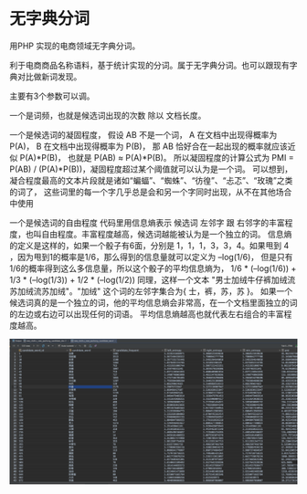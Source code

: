 # 无字典分词
用PHP 实现的电商领域无字典分词。

利于电商商品名称语料，基于统计实现的分词。属于无字典分词。也可以跟现有字典对比做新词发现。

主要有3个参数可以调。

一个是词频，也就是候选词出现的次数 除以 文档长度。

一个是候选词的凝固程度，
假设 AB 不是一个词， A 在文档中出现得概率为 P(A)， B 在文档中出现得概率为 P(B)，
那 AB 恰好合在一起出现的概率就应该近似 P(A)*P(B)， 也就是 P(AB) ≈ P(A)*P(B)。
所以凝固程度的计算公式为 PMI =  P(AB) / (P(A)*P(B))，凝固程度超过某个阈值就可以认为是一个词。
可以想到，凝合程度最高的文本片段就是诸如“蝙蝠”、“蜘蛛”、“彷徨”、“忐忑”、“玫瑰”之类的词了，
这些词里的每一个字几乎总是会和另一个字同时出现，从不在其他场合中使用

一个是候选词的自由程度
代码里用信息熵表示 候选词 左邻字 跟 右邻字的丰富程度，也叫自由程度。丰富程度越高，候选词越能被认为是一个独立的词。
信息熵的定义是这样的，如果一个骰子有6面，分别是 1，1，1，3，3，4。如果甩到 4 ，因为甩到1的概率是1/6，那么得到的信息量就可以定义为 –log(1/6)，
但是只有1/6的概率得到这么多信息量，所以这个骰子的平均信息熵为， 1/6 * (–log(1/6)) + 1/3 * (–log(1/3)) + 1/2 * (–log(1/2))
同理，这样一个文本 "男士加绒牛仔裤加绒流苏加绒流苏加绒"。"加绒" 这个词的左邻字集合为{ 士，裤，苏，苏 }。
如果一个候选词真的是一个独立的词，他的平均信息熵会非常高，在一个文档里面独立的词的左边或右边可以出现任何的词语。
平均信息熵越高也就代表左右组合的丰富程度越高。


![image](https://github.com/lokenetwork/new_word_detect/blob/master/pic/word.png)
